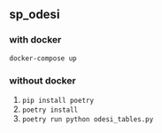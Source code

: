 ## sp_odesi


### with docker
`docker-compose up`

### without docker
1.  `pip install poetry`
2.  `poetry install` 
3.  `poetry run python odesi_tables.py`

